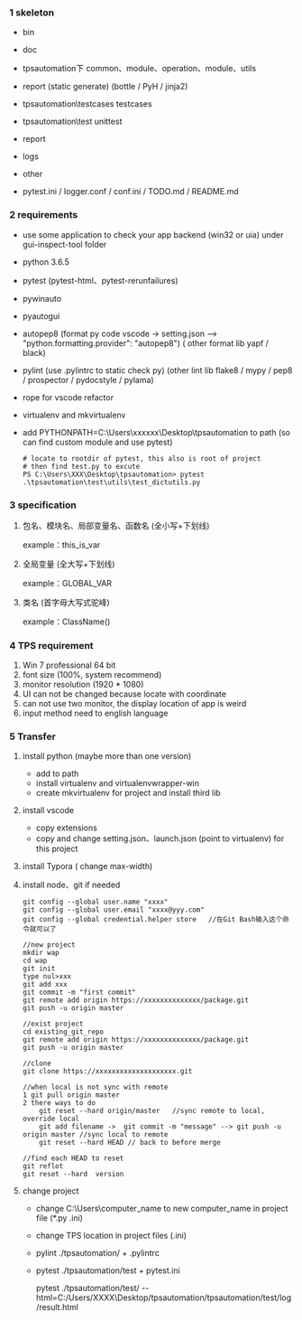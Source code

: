 ### 1  skeleton

- bin

- doc

- tpsautomation下    common、module、operation、module、utils

- report (static generate)   (bottle  / PyH / jinja2)

- tpsautomation\testcases    testcases

- tpsautomation\test      unittest

- report 

- logs

- other

- pytest.ini  /  logger.conf  / conf.ini  /  TODO.md  /  README.md

  


### 2  requirements

- use some application to check your app backend (win32 or uia) under gui-inspect-tool folder

- python 3.6.5

- pytest (pytest-html、pytest-rerunfailures)

- pywinauto

- pyautogui

- autopep8  (format py code     vscode -> setting.json --> "python.formatting.provider": "autopep8")      ( other format lib yapf / black)

- pylint   (use .pylintrc to static check py)   (other lint lib flake8 / mypy / pep8 / prospector / pydocstyle / pylama)

- rope for vscode refactor

- virtualenv and  mkvirtualenv  

- add  PYTHONPATH=C:\Users\xxxxxx\Desktop\tpsautomation to path (so can find custom module and use pytest)

  ```
  # locate to rootdir of pytest, this also is root of project
  # then find test.py to excute
  PS C:\Users\XXX\Desktop\tpsautomation> pytest .\tpsautomation\test\utils\test_dictutils.py
  ```



### 3  specification  

1. 包名、模块名、局部变量名、函数名 (全小写+下划线)

   example：this_is_var

2. 全局变量 (全大写+下划线)

   example：GLOBAL_VAR

3. 类名 (首字母大写式驼峰)

   example：ClassName()



### 4 TPS  requirement

1. Win 7 professional 64 bit
2. font size (100%, system recommend)
3. monitor  resolution (1920 * 1080)
4. UI can not be changed because locate with coordinate
5. can not use two monitor, the display location of app is weird
6. input method need to english language



### 5 Transfer

1.  install python (maybe more than one version)
    - add to path
    - install virtualenv and virtualenvwrapper-win
    - create mkvirtualenv  for project and install third lib

2.  install vscode 
    -   copy extensions
    -   copy and change setting.json、launch.json (point to virtualenv) for this project

3.  install Typora ( change max-width)    

4.  install node、git if needed

    

    ```
    git config --global user.name "xxxx" 
    git config --global user.email "xxxx@yyy.com"
    git config --global credential.helper store   //在Git Bash输入这个命令就可以了
    ```
    ```
    //new project
    mkdir wap
    cd wap
    git init
    type nul>xxx
    git add xxx
    git commit -m "first commit"
    git remote add origin https://xxxxxxxxxxxxxx/package.git
    git push -u origin master
    
    //exist project
    cd existing_git_repo
    git remote add origin https://xxxxxxxxxxxxxx/package.git
    git push -u origin master
    
    //clone
    git clone https://xxxxxxxxxxxxxxxxxxxx.git
    
    //when local is not sync with remote
    1 git pull origin master
    2 there ways to do
    	git reset --hard origin/master   //sync remote to local, override local
    	git add filename ->  git commit -m "message" --> git push -u origin master //sync local to remote
    	git reset --hard HEAD // back to before merge
    
    //find each HEAD to reset
    git reflot
    git reset --hard  version
    ```
    

5.  change project

    -   change C:\Users\computer_name  to  new computer_name in project file  (*.py  .ini)

    -   change TPS location in project files (.ini)

    -   pylint ./tpsautomation/   +  .pylintrc

    -   pytest ./tpsautomation/test + pytest.ini   

        pytest ./tpsautomation/test/ --html=C:/Users/XXXX\Desktop/tpsautomation/tpsautomation/test/log/result.html





